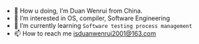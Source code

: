 - 👋 How u doing, I’m Duan Wenrui from China.
- 👀 I’m interested in OS, compiler, Software Engineering
- 🌱 I’m currently learning `Software testing process management`
- 📫 How to reach me isduanwenrui2001@163.com

<!---
dwr2001/dwr2001 is a ✨ special ✨ repository because its `README.md` (this file) appears on your GitHub profile.
You can click the Preview link to take a look at your changes.
--->
